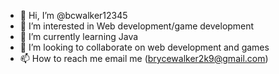 - 👋 Hi, I’m @bcwalker12345
- 👀 I’m interested in Web development/game development
- 🌱 I’m currently learning Java
- 💞️ I’m looking to collaborate on web development and games
- 📫 How to reach me email me (brycewalker2k9@gmail.com)

<!---
bcwalker12345/bcwalker12345 is a ✨ special ✨ repository because its `README.md` (this file) appears on your GitHub profile.
You can click the Preview link to take a look at your changes.
--->
